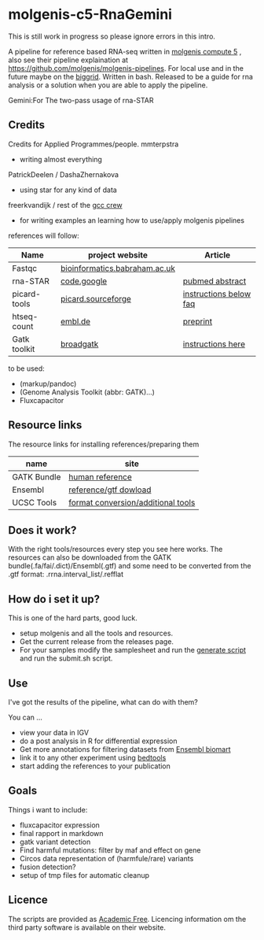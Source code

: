 molgenis-c5-RnaGemini
=====================

This is still work in progress so please ignore errors in this intro.

A pipeline for reference based RNA-seq written in [molgenis compute 5](http://www.molgenis.org/wiki/ComputeStart) , also see their pipeline explaination at https://github.com/molgenis/molgenis-pipelines. For local use and in the future maybe on the [biggrid](http://www.biggrid.nl/). Written in bash. Released to be a guide for rna analysis or a solution when you are able to apply the pipeline.

Gemini:For The two-pass usage of rna-STAR

Credits
------------------

Credits for Applied Programmes/people.
mmterpstra 

+ writing almost everything


PatrickDeelen / DashaZhernakova

+ using star for any kind of data

freerkvandijk / rest of the [ gcc crew ](https://github.com/molgenis/molgenis-pipelines/graphs/contributors) 

+ for writing examples an learning how to use/apply molgenis pipelines

references will follow:

| Name         | project website                                                                            | Article          |
| ------------ | ------------------------------------------------------------------------------------------ | ---------------- |
| Fastqc       | [bioinformatics.babraham.ac.uk](http://www.bioinformatics.babraham.ac.uk/projects/fastqc/) | |
| rna-STAR     | [code.google](http://code.google.com/p/rna-star/)                                          | [pubmed abstract](http://www.ncbi.nlm.nih.gov/pubmed/23104886) |
| picard-tools | [picard.sourceforge](http://picard.sourceforge.net/) | [instructions below faq](http://picard.sourceforge.net/) |
| htseq-count  | [embl.de](www-huber.embl.de/users/anders/HTSeq/doc/index.html)                             |  [preprint](http://biorxiv.org/content/early/2014/02/20/002824) |
| Gatk toolkit | [broadgatk](http://www.broadinstitute.org/gatk/)                                           | [instructions here](https://www.broadinstitute.org/gatk/about/citing-gatk)
to be used:

+ (markup/pandoc)
+ (Genome Analysis Toolkit (abbr: GATK)...)
+ Fluxcapacitor

Resource links
--------------

The resource links for installing references/preparing them

| name          | site 
| ------------- | ---- 
| GATK Bundle   | [ human reference ](http://gatkforums.broadinstitute.org/discussion/1213/what-s-in-the-resource-bundle-and-how-can-i-get-it)
| Ensembl       | [reference/gtf dowload](http://www.ensembl.org/info/data/ftp/index.html)
| UCSC Tools    | [ format conversion/additional tools ](http://hgdownload.soe.ucsc.edu/admin/exe/)

Does it work?
-------------

With the right tools/resources every step you see here works. The resources can also be downloaded from the GATK bundle(.fa/fai/.dict)/Ensembl(.gtf) and some need to be converted from the .gtf format: .rrna.interval_list/.refflat

How do i set it up?
-------------------

This is one of the hard parts, good luck.

+ setup molgenis and all the tools and resources.
+ Get the current release from the releases page.
+ For your samples modify the samplesheet and run the [ generate script ](https://github.com/mmterpstra/molgenis-c5-RnaGemini/GenerateScripts.sh) and run the submit.sh script.


Use
----


I've got the results of the pipeline, what can do with them?

You can ...

+ view your data in IGV
+ do a post analysis in R for differential expression
+ Get more annotations for filtering datasets from [Ensembl biomart](http://www.ensembl.org/biomart/martview/8a629a52cd341bccd00ff0c1612340b4)
+ link it to any other experiment using [bedtools](https://github.com/arq5x/bedtools2)
+ start adding the references to your publication


Goals
-----

Things i want to include:

+ fluxcapacitor expression
+ final rapport in markdown
+ gatk variant detection
+ Find harmful mutations: filter by maf and effect on gene
+ Circos data representation of (harmfule/rare) variants
+ fusion detection?
+ setup of tmp files for automatic cleanup

Licence
-------
The scripts are provided as [Academic Free](http://opensource.org/licenses/AFL-3.0). Licencing information om the third party software is available on their website.

